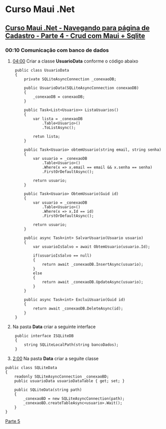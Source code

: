 # Curso Maui .Net

## [Curso Maui .Net - Navegando para página de Cadastro - Parte 4 - Crud com Maui + Sqlite](https://youtu.be/Sj0Ew5hiERs?si=ZDAz2cZQxDjVgBdY)

### 00:10 Comunicação com banco de dados

1. [04:00](https://youtu.be/Sj0Ew5hiERs?t=243) Criar a classe **UsuarioData** conforme o código abaixo
   
   ```
    public class UsuarioData
    {
        private SQLiteAsyncConnection _conexaoDB;

        public UsuarioData(SQLiteAsyncConnection conexaoDB)
        {
            _conexaoDB = conexaoDB;
        }

        public Task<List<Usuario>> ListaUsuarios()
        {
            var lista = _conexaoDB
                .Table<Usuario>()
                .ToListAsync();

            retun lista;                
        }

        public Task<Usuario> obtemUsuario(string email, string senha)
        {
            var usuario = _conexaoDB
                .Table<Usuario>()
                .Where(x => x.email == email && x.senha == senha)
                .FirstOrDefaultAsync();

            return usuario;
        }

        public Task<Usuario> ObtemUsuario(Guid id)
        {
            var usuario = _conexaoDB
                .Table<Usuario>()
                .Where(x => x.Id == id)
                .FirstOrDefaultAsync();

            return usuario;
        }

        public async Task<int> SalvarUsuario(Usuario usuario)
        {
            var usuarioIsSalvo = await ObtemUsuario(usuario.Id);

            if(usuarioIsSalvo == null)
            {
                return await _conexaoDB.InsertAsync(usuario);
            }
            else
            {
                return await _conexaoDB.UpdateAsync(usuario);
            }
        }

        public async Task<int> ExcluiUsuario(Guid id)
        {
            return await _conexaoDB.DeleteAsync(id);
        }
    }
   ```
   
2. Na pasta **Data** criar a seguinte interface
   
   ```
    public interface ISQLiteDB
    {
        string SQLiteLocalPath(string bancoDados);
    }
   ```

3. [2:00](https://youtu.be/Sj0Ew5hiERs?t=119) Na pasta **Data** criar a seguite classe

```
public class SQLiteData
{
    readonly SQLiteAsyncConnection _conexaoBD;
    public usuarioData usuarioDataTable { get; set; }

    public SQLiteData(string path)
    {
        _conexaoBD = new SQLiteAsyncConnection(path);
        _conexaoBD.createTableAsync<usuario>.Wait();
    }
}
```

[Parte 5](curso-maui-net-p5.md)

<!--
# Curso Maui .Net
## Curso Maui .Net - Navegando para página de Cadastro - Parte 4 - Crud com Maui + Sqlite
### interface ISQLiteDB
-->